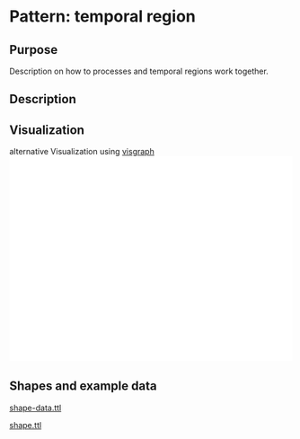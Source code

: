 # Pattern: temporal region
## Purpose
Description on how to processes and temporal regions work together.

## Description

## Visualization


alternative Visualization using [visgraph](https://thhanke.github.io/visgraph/?rdfUrl=https://raw.githubusercontent.com/materialdigital/core-ontology/refs/heads/main/patterns/temporal%20region/shape-data.ttl)
<img src="https://raw.githubusercontent.com/materialdigital/core-ontology/main/patterns/temporal%20region/temporal_region.svg">
       
## Shapes and example data
[shape-data.ttl](shape-data.ttl)

[shape.ttl](shape.ttl)

